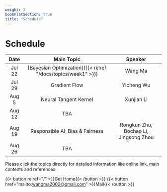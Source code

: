 ```yaml
---
weight: 3
bookFlatSection: true
title: "Schedule"
---
```


# Schedule

| Date | Main Topic | Speaker |
|:-----------:|:------------------:|:------:|
| Jul 22 | [Bayesian Optimization]({{< relref "/docs/topics/week1" >}})| Wang Ma |
| Jul 29 | Gradient Flow | Yicheng Wu |
|Aug 5| Neural Tangent Kernel | Xunjian Li|
|Aug 12| TBA| |
|Aug 19| Responsible AI: Bias & Fairness| Rongkun Zhu, Bochao Li, Jingsong Zhou|
|Aug 26| TBA| |


Please click the topics directly for detailed information like online link, main contents and references.

{{< button relref="/" >}}Get Home{{< /button >}}
{{< button href="mailto:wangma2002@gmail.com" >}}Mail{{< /button >}}

